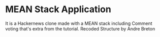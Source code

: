  MEAN Stack Application
=======================

It is a Hackernews clone made with a MEAN stack including Comment voting that's extra from the tutorial. 
Recoded Structure by Andre Breton

